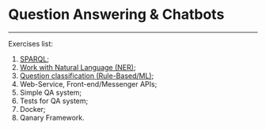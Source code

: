 # Question Answering & Chatbots

***

Exercises list:
1. [SPARQL](https://github.com/Perevalov/qa_chatbots_exercises/tree/main/Exercise_1);
2. [Work with Natural Language (NER)](https://github.com/Perevalov/qa_chatbots_exercises/tree/main/Exercise_2);
3. [Question classification (Rule-Based/ML)](https://github.com/Perevalov/qa_chatbots_exercises/tree/main/Exercise_3);
4. Web-Service, Front-end/Messenger APIs;
5. Simple QA system;
6. Tests for QA system;
7. Docker;
8. Qanary Framework.
